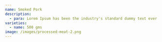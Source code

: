 ```yaml
---
name: Smoked Pork
description:
  - para: Lorem Ipsum has been the industry's standard dummy text ever since the 1500s.
varieties:
  - name: 500 gms
image: /images/processed-meat-2.png
---
```

